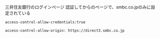 三井住友銀行のログインページ
認証してからのページで、smbc.co.jpのみに設定されている
```
access-control-allow-credentials:true

access-control-allow-origin: https://direct3.smbc.co.jp

```